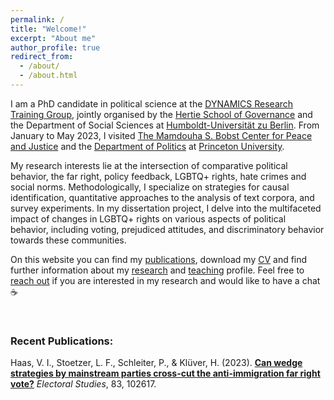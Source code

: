 ```yaml
---
permalink: /
title: "Welcome!"
excerpt: "About me"
author_profile: true
redirect_from: 
  - /about/
  - /about.html
---
```


I am a PhD candidate in political science at the [DYNAMICS Research Training Group](https://www.sowi.hu-berlin.de/en/dynamics), jointly organised by the [Hertie School of Governance](https://www.hertie-school.org/de/) and the Department of Social Sciences at [Humboldt-Universität zu Berlin](https://www.sowi.hu-berlin.de/en/lehrbereiche-en/comparative-political-behavior/team/violeta-haas). From January to May 2023, I visited [The Mamdouha S. Bobst Center for Peace and Justice](https://bobst.princeton.edu) and the [Department of Politics](https://politics.princeton.edu) at [Princeton University](https://www.princeton.edu).

My research interests lie at the intersection of comparative political behavior, the far right, policy feedback, LGBTQ+ rights, hate crimes and social norms. Methodologically, I specialize on strategies for causal identification, quantitative approaches to the analysis of text corpora, and survey experiments. In my dissertation project, I delve into the multifaceted impact of changes in LGBTQ+ rights on various aspects of political behavior, including voting, prejudiced attitudes, and discriminatory behavior towards these communities.

On this website you can find my [publications](https://violeta-haas.github.io/publications/), download my [CV](https://violeta-haas.github.io/cv/) and find further information about my [research](https://violeta-haas.github.io/research/) and [teaching](https://violeta-haas.github.io/teaching/) profile. Feel free to [reach out](mailto:violeta.haas@hu-berlin.de) if you are interested in my research and would like to have a chat :coffee:  
<p>&nbsp;</p>   

### Recent Publications:  

Haas, V. I., Stoetzer, L. F., Schleiter, P., & Klüver, H. (2023). [**Can wedge strategies by mainstream parties cross-cut the anti-immigration far right vote?**](https://www.sciencedirect.com/science/article/pii/S0261379423000392?utm_campaign=STMJ_AUTH_SERV_PUBLISHED&utm_medium=email&utm_acid=274833384&SIS_ID=&dgcid=STMJ_AUTH_SERV_PUBLISHED&CMX_ID=&utm_in=DM374553&utm_source=AC_#fig4) *Electoral Studies*, 83, 102617.
